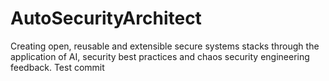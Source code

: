 # AutoSecurityArchitect
Creating open, reusable and extensible secure systems stacks through the application of AI, security best practices and chaos security engineering feedback.
Test commit
